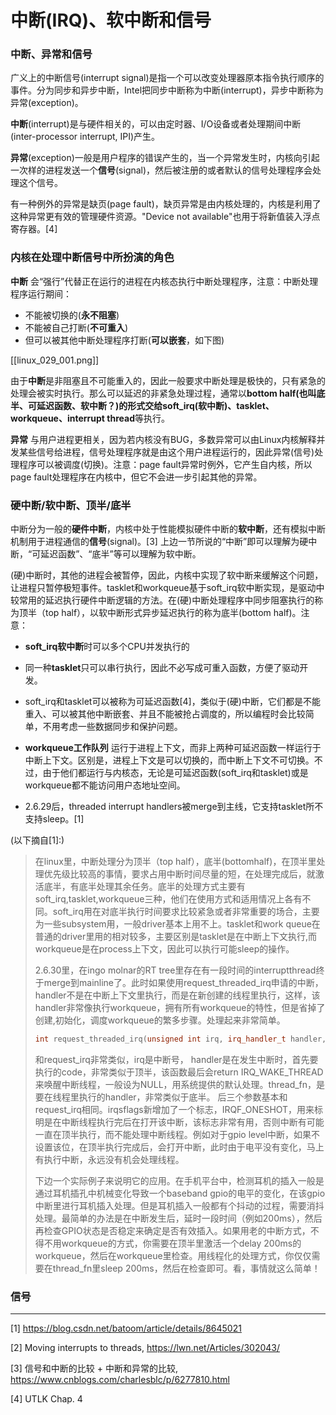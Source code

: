 # 中断(IRQ)、软中断和信号

### 中断、异常和信号

广义上的中断信号(interrupt signal)是指一个可以改变处理器原本指令执行顺序的事件。分为同步和异步中断，Intel把同步中断称为中断(interrupt)，异步中断称为异常(exception)。

**中断**(interrupt)是与硬件相关的，可以由定时器、I/O设备或者处理期间中断(inter-processor interrupt, IPI)产生。

**异常**(exception)一般是用户程序的错误产生的，当一个异常发生时，内核向引起一次样的进程发送一个**信号**(signal)，然后被注册的或者默认的信号处理程序会处理这个信号。

有一种例外的异常是缺页(page fault)，缺页异常是由内核处理的，内核是利用了这种异常更有效的管理硬件资源。"Device not available"也用于将新值装入浮点寄存器。[4]


### 内核在处理中断信号中所扮演的角色

**中断** 会“强行”代替正在运行的进程在内核态执行中断处理程序，注意：中断处理程序运行期间：

* 不能被切换的(**永不阻塞**)
* 不能被自己打断(**不可重入**)
* 但可以被其他中断处理程序打断(**可以嵌套**，如下图)

[[linux_029_001.png]]

由于**中断**是非阻塞且不可能重入的，因此一般要求中断处理是极快的，只有紧急的处理会被实时执行。那么可以延迟的非紧急处理过程，通常以**bottom half(也叫底半、可延迟函数、软中断？)**的形式交给**soft_irq(软中断)、tasklet、workqueue、interrupt thread**等执行。

**异常** 与用户进程更相关，因为若内核没有BUG，多数异常可以由Linux内核解释并发某些信号给进程，信号处理程序就是由这个用户进程运行的，因此异常(信号)处理程序可以被调度(切换)。注意：page fault异常时例外，它产生自内核，所以page fault处理程序在内核中，但它不会进一步引起其他的异常。


### 硬中断/软中断、顶半/底半

中断分为一般的**硬件中断**，内核中处于性能模拟硬件中断的**软中断**，还有模拟中断机制用于进程通信的**信号**(signal)。[3] 上边一节所说的“中断”即可以理解为硬中断，“可延迟函数”、“底半”等可以理解为软中断。

(硬)中断时，其他的进程会被暂停，因此，内核中实现了软中断来缓解这个问题，让进程只暂停极短事件。tasklet和workqueue基于soft_irq软中断实现，是驱动中较常用的延迟执行硬件中断逻辑的方法。在(硬)中断处理程序中同步阻塞执行的称为顶半（top half），以软中断形式异步延迟执行的称为底半(bottom half)。注意：

* **soft_irq软中断**时可以多个CPU并发执行的

* 同一种**tasklet**只可以串行执行，因此不必写成可重入函数，方便了驱动开发。

* soft_irq和tasklet可以被称为可延迟函数[4]，类似于(硬)中断，它们都是不能重入、可以被其他中断嵌套、并且不能被抢占调度的，所以编程时会比较简单，不用考虑一些数据同步和保护问题。

* **workqueue工作队列** 运行于进程上下文，而非上两种可延迟函数一样运行于中断上下文。区别是，进程上下文是可以切换的，而中断上下文不可切换。不过，由于他们都运行与内核态，无论是可延迟函数(soft_irq和tasklet)或是workqueue都不能访问用户态地址空间。

* 2.6.29后，threaded interrupt handlers被merge到主线，它支持tasklet所不支持sleep。[1]


(以下摘自[1]:)

>
> 在linux里，中断处理分为顶半（top half），底半(bottomhalf)，在顶半里处理优先级比较高的事情，要求占用中断时间尽量的短，在处理完成后，就激活底半，有底半处理其余任务。底半的处理方式主要有soft_irq,tasklet,workqueue三种，他们在使用方式和适用情况上各有不同。soft_irq用在对底半执行时间要求比较紧急或者非常重要的场合，主要为一些subsystem用，一般driver基本上用不上。tasklet和work queue在普通的driver里用的相对较多，主要区别是tasklet是在中断上下文执行,而workqueue是在process上下文，因此可以执行可能sleep的操作。
> 
> 2.6.30里，在ingo molnar的RT tree里存在有一段时间的interruptthread终于merge到mainline了。此时如果使用request_threaded_irq申请的中断，handler不是在中断上下文里执行，而是在新创建的线程里执行，这样，该handler非常像执行workqueue，拥有所有workqueue的特性，但是省掉了创建,初始化，调度workqueue的繁多步骤。处理起来非常简单。
> ```cpp
> int request_threaded_irq(unsigned int irq, irq_handler_t handler, irq_handler_t thread_fn, unsigned long irqflags, const char *devname, void *dev_id)
> ```
> 
> 和request_irq非常类似，irq是中断号， handler是在发生中断时，首先要执行的code，非常类似于顶半，该函数最后会return IRQ_WAKE_THREAD来唤醒中断线程，一般设为NULL，用系统提供的默认处理。thread_fn，是要在线程里执行的handler，非常类似于底半。 后三个参数基本和request_irq相同。irqsflags新增加了一个标志，IRQF_ONESHOT，用来标明是在中断线程执行完后在打开该中断，该标志非常有用，否则中断有可能一直在顶半执行，而不能处理中断线程。例如对于gpio level中断，如果不设置该位，在顶半执行完成后，会打开中断，此时由于电平没有变化，马上有执行中断，永远没有机会处理线程。
> 
> 下边一个实际例子来说明它的应用。在手机平台中，检测耳机的插入一般是通过耳机插孔中机械变化导致一个baseband gpio的电平的变化，在该gpio中断里进行耳机插入处理。但是耳机插入一般都有个抖动的过程，需要消抖处理。最简单的办法是在中断发生后，延时一段时间（例如200ms），然后再检查GPIO状态是否稳定来确定是否有效插入。如果用老的中断方式，不得不用workqueue的方式，你需要在顶半里激活一个delay 200ms的workqueue，然后在workqueue里检查。用线程化的处理方式，你仅仅需要在thread_fn里sleep 200ms，然后在检查即可。看，事情就这么简单！

### 信号


---

[1] https://blog.csdn.net/batoom/article/details/8645021

[2] Moving interrupts to threads, https://lwn.net/Articles/302043/

[3] 信号和中断的比较 + 中断和异常的比较, https://www.cnblogs.com/charlesblc/p/6277810.html

[4] UTLK Chap. 4
